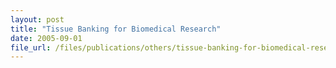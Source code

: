 ```yaml
---
layout: post
title: "Tissue Banking for Biomedical Research"
date: 2005-09-01
file_url: /files/publications/others/tissue-banking-for-biomedical-research.pdf
---
```

